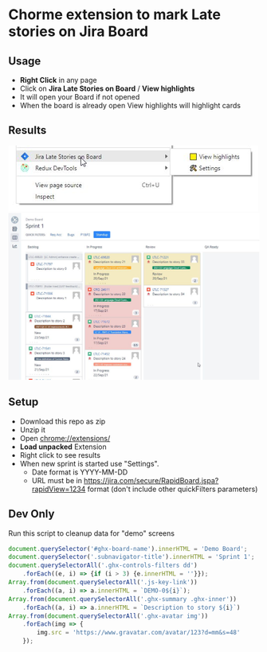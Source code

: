 # Chorme extension to mark **Late** stories on Jira Board

## Usage

- **Right Click** in any page
- Click on **Jira Late Stories on Board** / **View highlights**
- It will open your Board if not opened
- When the board is already open View highlights will highlight cards 

## Results

![Usage](screens/usage.jpg)
![Board](screens/board.jpg)

## Setup

- Download this repo as zip
- Unzip it
- Open [chrome://extensions/](chrome://extensions/)
- **Load unpacked** Extension
- Right click to see results
- When new sprint is started use "Settings".
  - Date format is YYYY-MM-DD
  - URL must be in https://jira.com/secure/RapidBoard.jspa?rapidView=1234 format (don't include other quickFilters parameters)

## Dev Only

Run this script to cleanup data for "demo" screens

```js
document.querySelector('#ghx-board-name').innerHTML = 'Demo Board';
document.querySelector('.subnavigator-title').innerHTML = 'Sprint 1';
document.querySelectorAll('.ghx-controls-filters dd')
    .forEach((e, i) => {if (i > 3) {e.innerHTML = ''}});
Array.from(document.querySelectorAll('.js-key-link'))
    .forEach((a, i) => a.innerHTML = `DEMO-0${i}`);
Array.from(document.querySelectorAll('.ghx-summary .ghx-inner'))
    .forEach((a, i) => a.innerHTML = `Description to story ${i}`)
Array.from(document.querySelectorAll('.ghx-avatar img'))
    .forEach(img => {
        img.src = 'https://www.gravatar.com/avatar/123?d=mm&s=48'
    });
```

